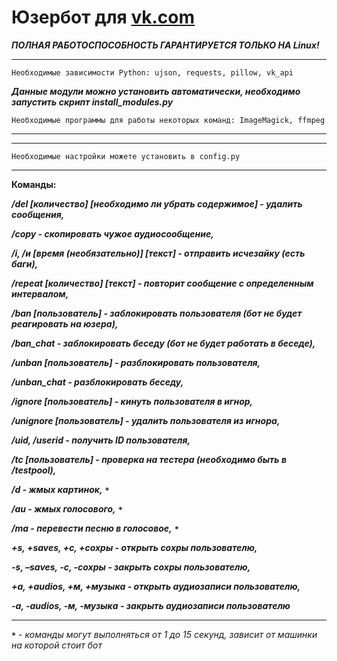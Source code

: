 # Юзербот для [vk.com](https://vk.com/)
***ПОЛНАЯ РАБОТОСПОСОБНОСТЬ ГАРАНТИРУЕТСЯ ТОЛЬКО НА Linux!***
___
    Необходимые зависимости Python: ujson, requests, pillow, vk_api
***Данные модули можно установить автоматически, необходимо запустить скрипт install_modules.py***

    Необходимые программы для работы некоторых команд: ImageMagick, ffmpeg
___

---
    Необходимые настройки можете установить в config.py
---

__Команды:__

___/del [количество] [необходимо ли убрать содержимое] - удалить сообщения,___

___/copy - скопировать чужое аудиосообщение,___

___/i, /и [время (необязательно)] [текст] - отправить исчезайку (есть баги),___

___/repeat [количество] [текст] - повторит сообщение с определенным интервалом,___

___/ban [пользователь] - заблокировать пользователя (бот не будет реагировать на юзера),___

___/ban_chat - заблокировать беседу (бот не будет работать в беседе),___

___/unban [пользователь] - разблокировать пользователя,___

___/unban_chat - разблокировать беседу,___

___/ignore [пользователь] - кинуть пользователя в игнор,___

___/unignore [пользователь] - удалить пользователя из игнора,___

___/uid, /userid - получить ID пользователя,___

___/tc [пользователь] - проверка на тестера (необходимо быть в /testpool),___

___/d - жмых картинок,___ ***`*`***

___/au - жмых голосового,___ ***`*`***

___/ma - перевести песню в голосовое,___ ***`*`***

___+s, +saves, +с, +сохры - открыть сохры пользователю,___

___-s, –saves, -с, -сохры - закрыть сохры пользователю,___

___+a, +audios, +м, +музыка - открыть аудиозаписи пользователю,___

___-a, -audios, -м, -музыка - закрыть аудиозаписи пользователю___

___

***`*`*** - *команды могут выполняться от 1 до 15 секунд, зависит от машинки на которой стоит бот*